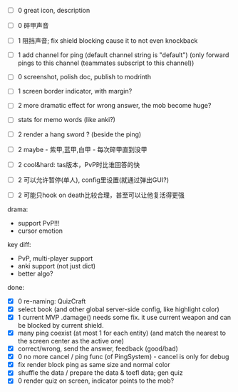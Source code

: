 - [ ] 0 great icon, description
- [ ] 0 碎甲声音

- [ ] 1 阻挡声音; fix shield blocking cause it to not even knockback
- [ ] 1 add channel for ping (default channel string is "default") (only forward pings to this channel (teammates subscript to this channel))
- [ ] 0 screenshot, polish doc, publish to modrinth

- [ ] 1 screen border indicator, with margin?
- [ ] 2 more dramatic effect for wrong answer, the mob become huge?
- [ ] stats for memo words (like anki?)

- [ ] 2 render a hang sword ? (beside the ping)
- [ ] 2 maybe - 紫甲,蓝甲,白甲 - 每次碎甲直到没甲
- [ ] 2 cool&hard: tas版本，PvP时比谁回答的快

- [ ] 2 可以允许暂停(单人), config里设置(就通过弹出GUI?)
- [ ] 2 可能只hook on death比较合理，甚至可以让他复活得更强

drama:
- support PvP!!!
- cursor emotion

key diff:
- PvP, multi-player support
- anki support (not just dict)
- better algo?


done:
- [x] 0 re-naming: QuizCraft
- [x] select book (and other global server-side config, like highlight color)
- [x] 1 current MVP .damage() needs some fix. it use current weapon and can be blocked by current shield.
- [x] many ping coexist (at most 1 for each entity) (and match the nearest to the screen center as the active one)
- [x] correct/wrong, send the answer, feedback (good/bad)
- [x] 0 no more cancel / ping func (of PingSystem) - cancel is only for debug
- [x] fix render block ping as same size and normal color
- [x] shuffle the data / prepare the data & toefl data; gen quiz
- [x] 0 render quiz on screen, indicator points to the mob?